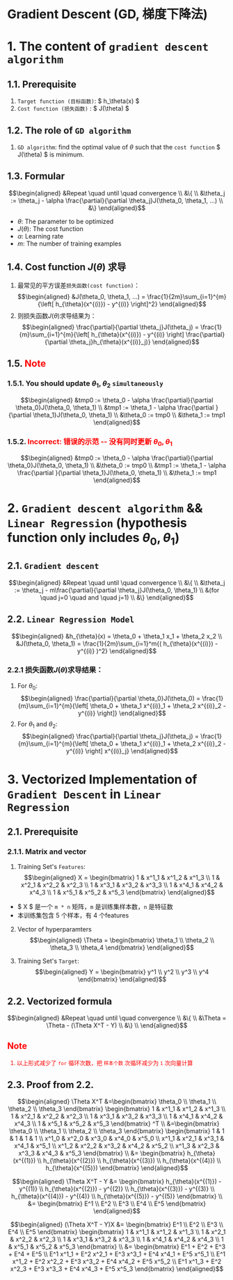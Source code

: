 # Gradient Descent (GD, 梯度下降法)

# 1. The content of `gradient descent algorithm`
## 1.1. Prerequisite
1. `Target function (目标函数)`: $ h_\theta(x) $ 
2. `Cost function (损失函数)`  : $ J(\theta) $

## 1.2. The role of `GD algorithm`
1. `GD algorithm`: find the optimal value of $\theta$ such that the `cost function` $ J(\theta) $ is minimum. 

## 1.3. Formular
$$\begin{aligned}
&Repeat \quad until \quad convergence \\
&\{  \\
&\theta_j := \theta_j - \alpha \frac{\partial}{\partial \theta_j}J(\theta_0, \theta_1, ...)  \\ 
&\} 
\end{aligned}$$

- $\theta$: The parameter to be optimized
- $J(\theta)$: The cost function
- $\alpha$: Learning rate
- $m$: The number of training examples

## 1.4. Cost function $J(\theta)$ 求导
1. 最常见的平方误差`损失函数(cost function)`：
$$\begin{aligned}
&J(\theta_0, \theta_1, ...) = \frac{1}{2m}\sum_{i=1}^{m}{\left[ h_{\theta}(x^{(i)}) - y^{(i)} \right]^2}
\end{aligned}$$
2. 则损失函数$J(\theta)$求导结果为：
$$\begin{aligned}
\frac{\partial}{\partial \theta_j}J(\theta_j) = \frac{1}{m}\sum_{i=1}^{m}{\left[ h_{\theta}(x^{(i)}) - y^{(i)} \right] \frac{\partial}{\partial \theta_j}h_{\theta}(x^{(i)}_j)}
\end{aligned}$$


## 1.5. <font color="red">Note</font>
### 1.5.1. You should update $\theta_1, \theta_2$ `simultaneously`

$$\begin{aligned}
&tmp0 := \theta_0 - \alpha \frac{\partial}{\partial \theta_0}J(\theta_0, \theta_1) \\
&tmp1 := \theta_1 - \alpha \frac{\partial }{\partial \theta_1}J(\theta_0, \theta_1)    \\
&\theta_0 := tmp0 \\
&\theta_1 := tmp1
\end{aligned}$$

### 1.5.2. <font color="red">Incorrect: 错误的示范 -- 没有同时更新 $\theta_0, \theta_1$</font>

$$\begin{aligned}
&tmp0 := \theta_0 - \alpha \frac{\partial}{\partial \theta_0}J(\theta_0, \theta_1) \\
&\theta_0 := tmp0 \\
&tmp1 := \theta_1 - \alpha \frac{\partial }{\partial \theta_1}J(\theta_0, \theta_1)    \\
&\theta_1 := tmp1
\end{aligned}$$


# 2. `Gradient descent algorithm` && `Linear Regression` (hypothesis function only includes $\theta_0, \theta_1$)

## 2.1. `Gradient descent`

$$\begin{aligned}
&Repeat \quad until \quad convergence \\
&\{ \\
&\theta_j := \theta_j - m\frac{\partial}{\partial \theta_j}J(\theta_0, \theta_1)   \\
&(for \quad j=0 \quad and \quad j=1) \\
&\}
\end{aligned}$$


## 2.2. `Linear Regression Model`
$$\begin{aligned}
&h_{\theta}(x) = \theta_0 + \theta_1 x_1 + \theta_2 x_2 \\
&J(\theta_0, \theta_1) = \frac{1}{2m}\sum_{i=1}^m{( h_{\theta}(x^{(i)}) - y^{(i)} )^2}
\end{aligned}$$

### 2.2.1 损失函数$J(\theta)$求导结果：
1. For $\theta_0$:
$$\begin{aligned}
\frac{\partial}{\partial \theta_0}J(\theta_0) = \frac{1}{m}\sum_{i=1}^{m}{\left[ \theta_0 + \theta_1 x^{(i)}_1 + \theta_2 x^{(i)}_2 - y^{(i)} \right]}
\end{aligned}$$
2. For $\theta_1$ and $\theta_2$: 
$$\begin{aligned}
\frac{\partial}{\partial \theta_j}J(\theta_j) = \frac{1}{m}\sum_{i=1}^{m}{\left[ \theta_0 + \theta_1 x^{(i)}_1 + \theta_2 x^{(i)}_2 - y^{(i)} \right] x^{(i)}_j}
\end{aligned}$$


# 3. Vectorized Implementation of `Gradient Descent` in `Linear Regression`

## 2.1. Prerequisite
### 2.1.1. Matrix and vector
1. Training Set's `Features`:
$$\begin{aligned}
X = \begin{bmatrix} 1 & x^1_1 & x^1_2 & x^1_3 \\ 1 & x^2_1 & x^2_2 & x^2_3 \\ 1 & x^3_1 & x^3_2 & x^3_3 \\ 1 & x^4_1 & x^4_2 & x^4_3 \\ 1 & x^5_1 & x^5_2 & x^5_3 \end{bmatrix}
\end{aligned}$$

- $ X $ 是一个 `m * n` 矩阵，`m` 是训练集样本数，`n` 是特征数
- 本训练集包含 5 个样本，有 4 个features

2. Vector of hyperparamters
$$\begin{aligned}
\Theta = \begin{bmatrix} \theta_1 \\ \theta_2 \\ \theta_3 \\ \theta_4  \end{bmatrix}
\end{aligned}$$

3. Training Set's `Target`:
$$\begin{aligned}
Y = \begin{bmatrix} y^1 \\ y^2 \\ y^3 \\ y^4 \end{bmatrix}
\end{aligned}$$

## 2.2. Vectorized formula
$$\begin{aligned}
&Repeat \quad until \quad convergence \\
&\{ \\
&\Theta = \Theta - (\Theta X^T - Y) \\
&\} \\
\end{aligned}$$

<font color="red" size="2">

Note
----
1. 以上形式减少了 `for` 循环次数，把 `样本个数` 次循环减少为 `1` 次向量计算

</font>

## 2.3. Proof from 2.2.
$$\begin{aligned}
\Theta X^T 
&=\begin{bmatrix} \theta_0 \\ \theta_1 \\ \theta_2 \\ \theta_3 \end{bmatrix} \begin{bmatrix} 1 & x^1_1 & x^1_2 & x^1_3 \\ 1 & x^2_1 & x^2_2 & x^2_3 \\ 1 & x^3_1 & x^3_2 & x^3_3 \\ 1 & x^4_1 & x^4_2 & x^4_3 \\ 1 & x^5_1 & x^5_2 & x^5_3 \end{bmatrix} ^T \\ 
&=\begin{bmatrix} \theta_0 \\ \theta_1 \\ \theta_2 \\ \theta_3 \end{bmatrix} \begin{bmatrix} 1 & 1 & 1 & 1 & 1 \\ x^1_0 & x^2_0 & x^3_0 & x^4_0 & x^5_0 \\ x^1_1 & x^2_1 & x^3_1 & x^4_1 & x^5_1  \\ x^1_2 & x^2_2 & x^3_2 & x^4_2 & x^5_2 \\ x^1_3 & x^2_3 & x^3_3 & x^4_3 & x^5_3 \end{bmatrix} \\ 
&= \begin{bmatrix} h_{\theta}(x^{(1)}) \\ h_{\theta}(x^{(2)}) \\ h_{\theta}(x^{(3)}) \\ h_{\theta}(x^{(4)}) \\ h_{\theta}(x^{(5)}) \end{bmatrix}
\end{aligned}$$

$$\begin{aligned}
\Theta X^T - Y 
&= \begin{bmatrix} h_{\theta}(x^{(1)}) - y^{(1)} \\ h_{\theta}(x^{(2)}) - y^{(2)} \\ h_{\theta}(x^{(3)}) - y^{(3)} \\ h_{\theta}(x^{(4)}) - y^{(4)} \\ h_{\theta}(x^{(5)}) - y^{(5)} \end{bmatrix}  \\
&= \begin{bmatrix} E^1 \\ E^2 \\ E^3 \\ E^4 \\ E^5 \end{bmatrix}
\end{aligned}$$

$$\begin{aligned}
(\Theta X^T - Y)X 
&= \begin{bmatrix} E^1 \\ E^2 \\ E^3 \\ E^4 \\ E^5 \end{bmatrix} \begin{bmatrix} 1 & x^1_1 & x^1_2 & x^1_3 \\ 1 & x^2_1 & x^2_2 & x^2_3 \\ 1 & x^3_1 & x^3_2 & x^3_3 \\ 1 & x^4_1 & x^4_2 & x^4_3 \\ 1 & x^5_1 & x^5_2 & x^5_3 \end{bmatrix}    \\
&= \begin{bmatrix} E^1 + E^2 + E^3 + E^4 + E^5 \\ E^1 x^1_1 + E^2 x^2_1 + E^3 x^3_1 + E^4 x^4_1 + E^5 x^5_1 \\ E^1 x^1_2 + E^2 x^2_2 + E^3 x^3_2 + E^4 x^4_2 + E^5 x^5_2 \\ E^1 x^1_3 + E^2 x^2_3 + E^3 x^3_3 + E^4 x^4_3 + E^5 x^5_3  \end{bmatrix}
\end{aligned}$$